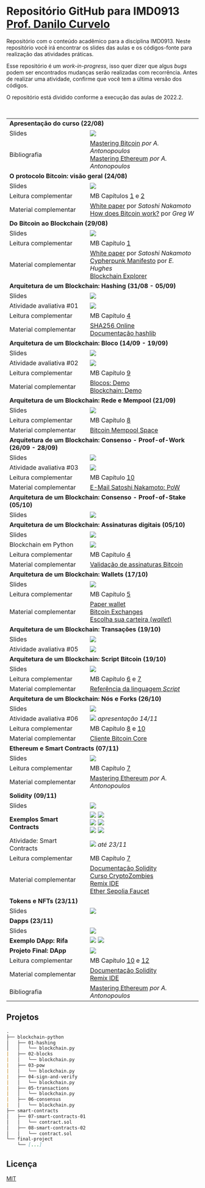 # Repositório GitHub para IMD0913 [Prof. Danilo Curvelo](https://github.com/danilocurvelo/)

Repositório com o conteúdo acadêmico para a disciplina IMD0913. Neste repositório você irá encontrar os slides das aulas e os códigos-fonte para realização das atividades práticas.

Esse repositório é um *work-in-progress*, isso quer dizer que algus *bugs* podem ser encontrados mudanças serão realizadas com recorrência. Antes de realizar uma atividade, confirme que você tem a última versão dos códigos.

O repositório está dividido conforme a execução das aulas de 2022.2.


<table style="width:100%">
  <tr>
    <td colspan="2"><strong>Apresentação do curso (22/08)</strong></td>
  </tr>
  <tr>
    <td>Slides</td>
    <td><a target="_blank" href="https://github.com/danilocurvelo/imd0913-2022/raw/main/slides/00-presentation.pdf"><img src="https://img.shields.io/badge/-Slides-008ED2?style=flat-square&logo=adobe-acrobat-reader"></a></td>
  </tr>
  <tr>
    <td>Bibliografia</td>
    <td><a target="_blank" href="https://github.com/bitcoinbook/bitcoinbook">Mastering Bitcoin</a> <em>por A. Antonopoulos</em><br><a target="_blank" href="https://github.com/ethereumbook/ethereumbook">Mastering Ethereum</a> <em>por A. Antonopoulos</em></td>
  </tr>
  

    
  <tr>
    <td colspan="2"><strong>O protocolo Bitcoin: visão geral (24/08)</strong></td>
  </tr>
  <tr>
    <td>Slides</td>
    <td><a target="_blank" href="https://github.com/danilocurvelo/imd0913-2022/raw/main/slides/01-bitcoin-overview.pdf"><img src="https://img.shields.io/badge/-Slides-008ED2?style=flat-square&logo=adobe-acrobat-reader"></a></td>
  </tr>
  <tr>
    <td>Leitura complementar</td>
    <td>MB Capítulos <a target="_blank" href="https://github.com/bitcoinbook/bitcoinbook/blob/develop/ch01.asciidoc">1</a> e <a target="_blank" href="https://github.com/bitcoinbook/bitcoinbook/blob/develop/ch02.asciidoc">2</a></td>
  </tr>
  <tr>
    <td>Material complementar</td>
    <td><a target="_blank" href="https://bitcoin.org/bitcoin.pdf">White paper</a> por <em>Satoshi Nakamoto</em><br>
    <a target="_blank" href="https://learnmeabitcoin.com/">How does Bitcoin work?</a> por <em>Greg W</em></td>
  </tr>


    
  <tr>
    <td colspan="2"><strong>Do Bitcoin ao Blockchain (29/08)</strong></td>
  </tr>
  <tr>
    <td>Slides</td>
    <td><a target="_blank" href="https://github.com/danilocurvelo/imd0913-2022/raw/main/slides/02-blockchain-history.pdf"><img src="https://img.shields.io/badge/-Slides-008ED2?style=flat-square&logo=adobe-acrobat-reader"></a></td>
  </tr>
  <tr>
    <td>Leitura complementar</td>
    <td>MB Capítulo <a target="_blank" href="https://github.com/bitcoinbook/bitcoinbook/blob/develop/ch01.asciidoc">1</a></td>
  </tr>
  <tr>
    <td>Material complementar</td>
    <td><a target="_blank" href="https://bitcoin.org/bitcoin.pdf">White paper</a> por <em>Satoshi Nakamoto</em><br><a target="_blank" href="http://www.activism.net/cypherpunk/manifesto.html">Cypherpunk Manifesto</a> por <em>E. Hughes</em><br><a target="_blank" href="https://www.blockchain.com/explorer">Blockchain Explorer</a></td>
  </tr>

    
  <tr>
    <td colspan="2"><strong>Arquitetura de um Blockchain: Hashing (31/08 - 05/09)</strong></td>
  </tr>
  <tr>
    <td>Slides</td>
    <td><a target="_blank" href="https://github.com/danilocurvelo/imd0913-2022/raw/main/slides/03-blockchain-architecture-hashing.pdf"><img src="https://img.shields.io/badge/-Slides-008ED2?style=flat-square&logo=adobe-acrobat-reader"></a></td>
  </tr>
  <tr>
    <td>Atividade avaliativa #01</td>
    <td><a target="_blank" href="https://classroom.github.com/a/-Ez1rwcP"><img src="https://img.shields.io/badge/-Classroom-181717?style=flat-square&logo=github"></a><em></em></td>
  </tr>
  <tr>
    <td>Leitura complementar</td>
    <td>MB Capítulo <a target="_blank" href="https://github.com/bitcoinbook/bitcoinbook/blob/develop/ch04.asciidoc">4</a></td>
  </tr>
  <tr>
    <td>Material complementar</td>
    <td><a target="_blank" href="https://andersbrownworth.com/blockchain/hash">SHA256 Online</a><br><a target="_blank" href="https://docs.python.org/3/library/hashlib.html">Documentação hashlib</a></td>
  </tr>
  
  
  <tr>
    <td colspan="2"><strong>Arquitetura de um Blockchain: Bloco (14/09 - 19/09)</strong></td>
  </tr>
  <tr>
    <td>Slides</td>
    <td><a target="_blank" href="https://github.com/danilocurvelo/imd0913-2022/raw/main/slides/04-blockchain-architecture-blocks.pdf"><img src="https://img.shields.io/badge/-Slides-008ED2?style=flat-square&logo=adobe-acrobat-reader"></a></td>
  </tr>
  <tr>
    <td>Atividade avaliativa #02</td>
    <td><a target="_blank" href="https://classroom.github.com/a/4iYAbm0u"><img src="https://img.shields.io/badge/-Classroom-181717?style=flat-square&logo=github"></a><em></em></td>
  </tr>
  <tr>
    <td>Leitura complementar</td>
    <td>MB Capítulo <a target="_blank" href="https://github.com/bitcoinbook/bitcoinbook/blob/develop/ch09.asciidoc">9</a></td>
  </tr>
  <tr>
    <td>Material complementar</td>
    <td><a target="_blank" href="https://andersbrownworth.com/blockchain/block">Blocos: Demo</a><br><a target="_blank" href="https://andersbrownworth.com/blockchain/blockchain">Blockchain: Demo</a></td>
  </tr>
  
  <tr>
    <td colspan="2"><strong>Arquitetura de um Blockchain: Rede e Mempool (21/09)</strong></td>
  </tr>
  <tr>
    <td>Slides</td>
    <td><a target="_blank" href="https://github.com/danilocurvelo/imd0913-2022/raw/main/slides/05-blockchain-architecture-network-mempool.pdf"><img src="https://img.shields.io/badge/-Slides-008ED2?style=flat-square&logo=adobe-acrobat-reader"></a></td>
  </tr>
  <tr>
    <td>Leitura complementar</td>
    <td>MB Capítulo <a target="_blank" href="https://github.com/bitcoinbook/bitcoinbook/blob/develop/ch08.asciidoc">8</a></td>
  </tr>
  <tr>
    <td>Material complementar</td>
    <td><a target="_blank" href="https://mempool.space/pt/">Bitcoin Mempool Space</a></td>
  </tr>
  
  <tr>
    <td colspan="2"><strong>Arquitetura de um Blockchain: Consenso - Proof-of-Work (26/09 - 28/09)</strong></td>
  </tr>
  <tr>
    <td>Slides</td>
    <td><a target="_blank" href="https://github.com/danilocurvelo/imd0913-2022/raw/main/slides/06-blockchain-architecture-consensus.pdf"><img src="https://img.shields.io/badge/-Slides-008ED2?style=flat-square&logo=adobe-acrobat-reader"></a></td>
  </tr>
  <tr>
    <td>Atividade avaliativa #03</td>
    <td><a target="_blank" href="https://classroom.github.com/a/gJFVlFdj"><img src="https://img.shields.io/badge/-Classroom-181717?style=flat-square&logo=github"></a><em></em></td>
  </tr>
  <tr>
    <td>Leitura complementar</td>
    <td>MB Capítulo <a target="_blank" href="https://github.com/bitcoinbook/bitcoinbook/blob/develop/ch10.asciidoc">10</a></td>
  </tr>
  <tr>
    <td>Material complementar</td>
    <td><a target="_blank" href="https://www.mail-archive.com/cryptography@metzdowd.com/msg09997.html">E-Mail Satoshi Nakamoto: PoW</a></td>
  </tr>
  
  <tr>
    <td colspan="2"><strong>Arquitetura de um Blockchain: Consenso - Proof-of-Stake (05/10)</strong></td>
  </tr>
  <tr>
    <td>Slides</td>
    <td><a target="_blank" href="https://github.com/danilocurvelo/imd0913-2022/raw/main/slides/07-blockchain-architecture-consensus-advanced.pdf"><img src="https://img.shields.io/badge/-Slides-008ED2?style=flat-square&logo=adobe-acrobat-reader"></a></td>
  </tr>
  
  <tr>
    <td colspan="2"><strong>Arquitetura de um Blockchain: Assinaturas digitais (05/10)</strong></td>
  </tr>
  <tr>
    <td>Slides</td>
    <td><a target="_blank" href="https://github.com/danilocurvelo/imd0913-2022/raw/main/slides/08-blockchain-architecture-signatures.pdf"><img src="https://img.shields.io/badge/-Slides-008ED2?style=flat-square&logo=adobe-acrobat-reader"></a></td>
  </tr>
  <tr>
    <td>Blockchain em Python</td>
    <td><a target="_blank" href="https://github.com/danilocurvelo/imd0913-2022/blob/main/code/04-sign-and-verify/blockchain.py"><img src="https://img.shields.io/badge/-Repositório-181717?style=flat-square&logo=github"></a></td>
  </tr>
  <tr>
    <td>Leitura complementar</td>
    <td>MB Capítulo <a target="_blank" href="https://github.com/bitcoinbook/bitcoinbook/blob/develop/ch04.asciidoc">4</a></td>
  </tr>
  <tr>
    <td>Material complementar</td>
    <td><a target="_blank" href="https://tools.bitcoin.com/verify-message/">Validação de assinaturas Bitcoin</a></td>
  </tr>
  
  
  
  <tr>
    <td colspan="2"><strong>Arquitetura de um Blockchain: Wallets (17/10)</strong></td>
  </tr>
  <tr>
    <td>Slides</td>
    <td><a target="_blank" href="https://github.com/danilocurvelo/imd0913-2022/raw/main/slides/09-blockchain-architecture-wallets.pdf"><img src="https://img.shields.io/badge/-Slides-008ED2?style=flat-square&logo=adobe-acrobat-reader"></a></td>
  </tr>
  <tr>
    <td>Leitura complementar</td>
    <td>MB Capítulo <a target="_blank" href="https://github.com/bitcoinbook/bitcoinbook/blob/develop/ch05.asciidoc">5</a></td>
  </tr>
  <tr>
    <td>Material complementar</td>
    <td><a target="_blank" href="https://bitcoinpaperwallet.com/">Paper wallet</a><br><a target="_blank" href="https://bitcoin.org/en/exchanges#south-america">Bitcoin Exchanges</a><br><a target="_blank" href="https://bitcoin.org/pt_BR/escolha-sua-carteira">Escolha sua carteira (<em>wallet</em>)</a></td>
  </tr>
  
  
  <tr>
    <td colspan="2"><strong>Arquitetura de um Blockchain: Transações (19/10)</strong></td>
  </tr>
  <tr>
    <td>Slides</td>
    <td><a target="_blank" href="https://github.com/danilocurvelo/imd0913-2022/raw/main/slides/10-blockchain-architecture-transactions.pdf"><img src="https://img.shields.io/badge/-Slides-008ED2?style=flat-square&logo=adobe-acrobat-reader"></a></td>
  </tr>
  <tr>
    <td>Atividade avaliativa #05</td>
    <td><a target="_blank" href="https://classroom.github.com/a/i5WiWmBJ"><img src="https://img.shields.io/badge/-Classroom-181717?style=flat-square&logo=github"></a><em></em></td>
  </tr>
  <tr>
    <td colspan="2"><strong>Arquitetura de um Blockchain: Script Bitcoin (19/10)</strong></td>
  </tr>
  <tr>
    <td>Slides</td>
    <td><a target="_blank" href="https://github.com/danilocurvelo/imd0913-2022/raw/main/slides/11-blockchain-architecture-script-bitcoin.pdf"><img src="https://img.shields.io/badge/-Slides-008ED2?style=flat-square&logo=adobe-acrobat-reader"></a></td>
  </tr>
  <tr>
    <td>Leitura complementar</td>
    <td>MB Capítulo <a target="_blank" href="https://github.com/bitcoinbook/bitcoinbook/blob/develop/ch06.asciidoc">6</a> e <a target="_blank" href="https://github.com/bitcoinbook/bitcoinbook/blob/develop/ch07.asciidoc">7</a></td>
  </tr>
  <tr>
    <td>Material complementar</td>
    <td><a target="_blank" href="https://en.bitcoin.it/wiki/Script">Referência da linguagem <em>Script</em></a></td>
  </tr>
  
  
  <tr>
    <td colspan="2"><strong>Arquitetura de um Blockchain: Nós e Forks (26/10)</strong></td>
  </tr>
  <tr>
    <td>Slides</td>
    <td><a target="_blank" href="https://github.com/danilocurvelo/imd0913-2022/raw/main/slides/12-blockchain-architecture-nodes-and-forks.pdf"><img src="https://img.shields.io/badge/-Slides-008ED2?style=flat-square&logo=adobe-acrobat-reader"></a></td>
  </tr>
  
  <tr>
    <td>Atividade avaliativa #06</td>
    <td><a target="_blank" href="https://classroom.github.com/a/bbXUVbaz"><img src="https://img.shields.io/badge/-Classroom-181717?style=flat-square&logo=github"></a><em> apresentação 14/11</em></td>
  </tr>
  
  <tr>
    <td>Leitura complementar</td>
    <td>MB Capítulo <a target="_blank" href="https://github.com/bitcoinbook/bitcoinbook/blob/develop/ch08.asciidoc">8</a> e <a target="_blank" href="https://github.com/bitcoinbook/bitcoinbook/blob/develop/ch10.asciidoc">10</a></td>
  </tr>
  <tr>
    <td>Material complementar</td>
    <td><a target="_blank" href="https://bitcoin.org/en/download">Cliente Bitcoin Core</a></td>
  </tr>
  
  
   <tr>
    <td colspan="2"><strong>Ethereum e Smart Contracts (07/11)</strong></td>
  </tr>
  <tr>
    <td>Slides</td>
    <td><a target="_blank" href="https://github.com/danilocurvelo/imd0913-2022/raw/main/slides/13-ethereum-and-smart-contracts.pdf"><img src="https://img.shields.io/badge/-Slides-008ED2?style=flat-square&logo=adobe-acrobat-reader"></a></td>
  </tr>
  
  <tr>
    <td>Leitura complementar</td>
    <td>MB Capítulo <a target="_blank" href="https://github.com/ethereumbook/ethereumbook/blob/develop/07smart-contracts-solidity.asciidoc">7</a></td>
  </tr>
  <tr>
    <td>Material complementar</td>
    <td><a target="_blank" href="https://github.com/ethereumbook/ethereumbook">Mastering Ethereum</a> <em>por A. Antonopoulos</em></td>
  </tr>
  
  
   <tr>
    <td colspan="2"><strong>Solidity (09/11)</strong></td>
  </tr>
  <tr>
    <td>Slides</td>
    <td><a target="_blank" href="https://github.com/danilocurvelo/imd0913-2022/raw/main/slides/14-solidity.pdf"><img src="https://img.shields.io/badge/-Slides-008ED2?style=flat-square&logo=adobe-acrobat-reader"></a></td>
  </tr>
  
  <tr>
    <td><strong>Exemplos Smart Contracts</strong></td>
    <td><a target="_blank" href="https://www.youtube.com/watch?v=ocO5XkdaIz8"><img src="https://img.shields.io/badge/-HelloWorld.sol-ff0000?style=flat-square&logo=youtube"></a> <a target="_blank" href="https://github.com/danilocurvelo/imd0913-2022/tree/main/code/solidity"><img src="https://img.shields.io/badge/-HelloWorld.sol-181717?style=flat-square&logo=github"></a>
  <br>
      <a target="_blank" href="https://www.youtube.com/watch?v=nVy4dHSKL9Q"><img src="https://img.shields.io/badge/-Coin.sol-ff0000?style=flat-square&logo=youtube"></a> <a target="_blank" href="https://github.com/danilocurvelo/imd0913-2022/tree/main/code/solidity"><img src="https://img.shields.io/badge/-Coin.sol-181717?style=flat-square&logo=github"></a>
  <br>
      <a target="_blank" href="https://www.youtube.com/watch?v=Kp_DWi_KkGE"><img src="https://img.shields.io/badge/-Faucet.sol-ff0000?style=flat-square&logo=youtube"></a> <a target="_blank" href="https://github.com/danilocurvelo/imd0913-2022/tree/main/code/solidity"><img src="https://img.shields.io/badge/-Faucet.sol-181717?style=flat-square&logo=github"></a>
  
  </td>
  </tr>
  
  <tr>
    <td>Atividade: Smart Contracts</td>
    <td><a target="_blank" href="https://classroom.github.com/a/NGCgTnbp"><img src="https://img.shields.io/badge/-Classroom-181717?style=flat-square&logo=github"></a><em> até 23/11</em></td>
  </tr>
  
  <tr>
    <td>Leitura complementar</td>
    <td>MB Capítulo <a target="_blank" href="https://github.com/ethereumbook/ethereumbook/blob/develop/07smart-contracts-solidity.asciidoc">7</a></td>
  </tr>
  <tr>
    <td>Material complementar</td>
    <td><a target="_blank" href="https://docs.soliditylang.org/">Documentação Solidity</a><br><a target="_blank" href="https://cryptozombies.io//">Curso CryptoZombies</a><br><a target="_blank" href="https://remix.ethereum.org/">Remix IDE</a><br><a target="_blank" href="https://faucet.sepolia.dev/">Ether Sepolia Faucet</a></td>
  </tr>
  
  
  
  

   <tr>
    <td colspan="2"><strong>Tokens e NFTs (23/11)</strong></td>
  </tr>
  <tr>
    <td>Slides</td>
    <td><a target="_blank" href="https://github.com/danilocurvelo/imd0913-2022/raw/main/slides/15-tokens.pdf"><img src="https://img.shields.io/badge/-Slides-008ED2?style=flat-square&logo=adobe-acrobat-reader"></a></td>
  </tr>
  
  <tr>
    <td colspan="2"><strong>Dapps (23/11)</strong></td>
  </tr>
  <tr>
    <td>Slides</td>
    <td><a target="_blank" href="https://github.com/danilocurvelo/imd0913-2022/raw/main/slides/16-dapps.pdf"><img src="https://img.shields.io/badge/-Slides-008ED2?style=flat-square&logo=adobe-acrobat-reader"></a></td>
  </tr>
  
  <tr>
    <td><strong>Exemplo DApp: Rifa</strong></td>
    <td><a target="_blank" href="https://youtu.be/XjEIfoYu2Ps"><img src="https://img.shields.io/badge/-DApp Rifa-ff0000?style=flat-square&logo=youtube"></a> <a target="_blank" href="https://github.com/danilocurvelo/dapp-rifa"><img src="https://img.shields.io/badge/-Repositorio-181717?style=flat-square&logo=github"></a>
  
  </td>
  </tr>
  
  <tr>
    <td><strong>Projeto Final: DApp</strong></td>
    <td><a target="_blank" href="https://github.com/danilocurvelo/imd0913-2022/tree/main/projeto-final-dapp"><img src="https://img.shields.io/badge/-Projeto Final-181717?style=flat-square&logo=github"></a></td>
  </tr>
  
  <tr>
    <td>Leitura complementar</td>
    <td>MB Capítulo <a target="_blank" href="https://github.com/ethereumbook/ethereumbook/blob/develop/10tokens.asciidoc">10</a> e <a target="_blank" href="https://github.com/ethereumbook/ethereumbook/blob/develop/12dapps.asciidoc">12</a></td>
  </tr>
  <tr>
    <td>Material complementar</td>
    <td><a target="_blank" href="https://docs.soliditylang.org/">Documentação Solidity</a><br><a target="_blank" href="https://remix.ethereum.org/">Remix IDE</a></td>


  </tr>
  <tr>
    <td>Bibliografia</td>
    <td><a target="_blank" href="https://github.com/ethereumbook/ethereumbook">Mastering Ethereum</a> <em>por A. Antonopoulos</em></td>
  </tr> 
    
</table>

## Projetos

```markdown
.
├── blockchain-python
│   ├── 01-hashing
│   │   └── blockchain.py
|   ├── 02-blocks
|   │   └── blockchain.py
|   ├── 03-pow
|   │   └── blockchain.py
|   ├── 04-sign-and-verify
|   │   └── blockchain.py
|   ├── 05-transactions
|   │   └── blockchain.py
|   ├── 06-consensus
|   │   └── blockchain.py
├── smart-contracts
│   ├── 07-smart-contracts-01
│   │   └── contract.sol
│   ├── 08-smart-contracts-02
│   │   └── contract.sol
└── final-project
    └── [...]

```

## Licença
[MIT](https://choosealicense.com/licenses/mit/)
